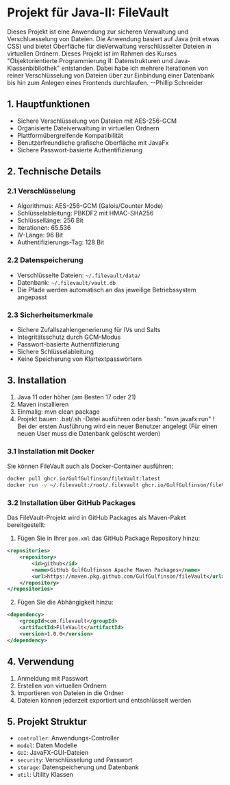 # Projekt für Java-II: FileVault

Dieses Projekt ist eine Anwendung zur sicheren Verwaltung und Verschluesselung von Dateien. Die Anwendung basiert auf Java (mit etwas CSS) und bietet Oberfläche für dieVerwaltung verschlüsselter Dateien in virtuellen Ordnern. Dieses Projekt ist im Rahmen des Kurses "Objektorientierte Programmierung II: Datenstrukturen und Java-Klassenbibliothek" entstanden.
Dabei habe ich mehrere Iterationen von reiner Verschlüsselung von Dateien über zur Einbindung einer Datenbank bis hin zum Anlegen eines Frontends durchlaufen.
--Phillip Schneider


## 1. Hauptfunktionen

- Sichere Verschlüsselung von Dateien mit AES-256-GCM
- Organisierte Dateiverwaltung in virtuellen Ordnern
- Plattformübergreifende Kompatibilität
- Benutzerfreundliche grafische Oberfläche mit JavaFx
- Sichere Passwort-basierte Authentifizierung

## 2. Technische Details

### 2.1 Verschlüsselung
- Algorithmus: AES-256-GCM (Galois/Counter Mode)
- Schlüsselableitung: PBKDF2 mit HMAC-SHA256
- Schlüssellänge: 256 Bit
- Iterationen: 65.536
- IV-Länge: 96 Bit
- Authentifizierungs-Tag: 128 Bit

### 2.2 Datenspeicherung
- Verschlüsselte Dateien: `~/.filevault/data/`
- Datenbank: `~/.filevault/vault.db`
- Die Pfade werden automatisch an das jeweilige Betriebssystem angepasst

### 2.3 Sicherheitsmerkmale
- Sichere Zufallszahlengenerierung für IVs und Salts
- Integritätsschutz durch GCM-Modus
- Passwort-basierte Authentifizierung
- Sichere Schlüsselableitung
- Keine Speicherung von Klartextpasswörtern

## 3. Installation
1. Java 11 oder höher (am Besten 17 oder 21)
2. Maven installieren
3. Einmalig: mvn clean package
4. Projekt bauen: .bat/.sh -Datei ausführen oder bash: "mvn javafx:run"
! Bei der ersten Ausführung wird ein neuer Benutzer angelegt
(Für einen neuen User muss die Datenbank gelöscht werden)

### 3.1 Installation mit Docker
Sie können FileVault auch als Docker-Container ausführen:

```bash
docker pull ghcr.io/GulfGulfinson/fileVault:latest
docker run -v ~/.filevault:/root/.filevault ghcr.io/GulfGulfinson/fileVault:latest
```

### 3.2 Installation über GitHub Packages
Das FileVault-Projekt wird in GitHub Packages als Maven-Paket bereitgestellt:

1. Fügen Sie in Ihrer `pom.xml` das GitHub Package Repository hinzu:

```xml
<repositories>
    <repository>
        <id>github</id>
        <name>GitHub GulfGulfinson Apache Maven Packages</name>
        <url>https://maven.pkg.github.com/GulfGulfinson/fileVault</url>
    </repository>
</repositories>
```

2. Fügen Sie die Abhängigkeit hinzu:

```xml
<dependency>
    <groupId>com.filevault</groupId>
    <artifactId>FileVault</artifactId>
    <version>1.0.0</version>
</dependency>
```

## 4. Verwendung
1. Anmeldung mit Passwort
2. Erstellen von virtuellen Ordnern
3. Importieren von Dateien in die Ordner
4. Dateien können jederzeit exportiert und entschlüsselt werden

## 5. Projekt Struktur

- `controller`: Anwendungs-Controller
- `model`: Daten Modelle
- `GUI`: JavaFX-GUI-Dateien
- `security`: Verschlüsselung und Passwort
- `storage`: Datenspeicherung und Datenbank
- `util`: Utility Klassen
